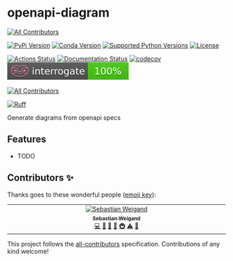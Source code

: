 # openapi-diagram
<!-- ALL-CONTRIBUTORS-BADGE:START - Do not remove or modify this section -->
[![All Contributors](https://img.shields.io/badge/all_contributors-1-orange.svg?style=flat-square)](#contributors-)
<!-- ALL-CONTRIBUTORS-BADGE:END -->

[![PyPi Version](https://img.shields.io/pypi/v/openapi_diagram.svg)](https://pypi.org/project/openapi-diagram/)
[![Conda Version](https://img.shields.io/conda/vn/conda-forge/openapi-diagram.svg)](https://anaconda.org/conda-forge/openapi-diagram)
[![Supported Python Versions](https://img.shields.io/pypi/pyversions/openapi_diagram.svg)](https://pypi.org/project/openapi-diagram/)
[![License](https://img.shields.io/badge/License-Apache%202.0-blue.svg)](https://opensource.org/licenses/Apache-2.0)

[![Actions Status](https://github.com/s-weigand/openapi-diagram/workflows/Tests/badge.svg)](https://github.com/s-weigand/openapi-diagram/actions)
[![Documentation Status](https://readthedocs.org/projects/openapi-diagram/badge/?version=latest)](https://openapi-diagram.readthedocs.io/en/latest/?badge=latest)
[![codecov](https://codecov.io/gh/s-weigand/openapi-diagram/branch/main/graph/badge.svg)](https://codecov.io/gh/s-weigand/openapi-diagram)
[![Documentation Coverage](https://raw.githubusercontent.com/s-weigand/openapi-diagram/main/docs/_static/interrogate_badge.svg)](https://github.com/s-weigand/openapi-diagram)

[![All Contributors](https://img.shields.io/github/all-contributors/s-weigand/openapi-diagram)](#contributors)

[![Ruff](https://img.shields.io/endpoint?url=https://raw.githubusercontent.com/astral-sh/ruff/main/assets/badge/v2.json)](https://github.com/astral-sh/ruff)

Generate diagrams from openapi specs

## Features

- TODO

## Contributors ✨

Thanks goes to these wonderful people ([emoji key](https://allcontributors.org/docs/en/emoji-key)):

<!-- ALL-CONTRIBUTORS-LIST:START - Do not remove or modify this section -->
<!-- prettier-ignore-start -->
<!-- markdownlint-disable -->
<table>
  <tbody>
    <tr>
      <td align="center" valign="top" width="14.28%"><a href="https://github.com/s-weigand"><img src="https://avatars.githubusercontent.com/u/9513634?v=4?s=100" width="100px;" alt="Sebastian Weigand"/><br /><sub><b>Sebastian Weigand</b></sub></a><br /><a href="https://github.com/s-weigand/openapi-diagram/commits?author=s-weigand" title="Code">💻</a> <a href="#ideas-s-weigand" title="Ideas, Planning, & Feedback">🤔</a> <a href="#maintenance-s-weigand" title="Maintenance">🚧</a> <a href="#projectManagement-s-weigand" title="Project Management">📆</a> <a href="#infra-s-weigand" title="Infrastructure (Hosting, Build-Tools, etc)">🚇</a> <a href="https://github.com/s-weigand/openapi-diagram/commits?author=s-weigand" title="Tests">⚠️</a> <a href="https://github.com/s-weigand/openapi-diagram/commits?author=s-weigand" title="Documentation">📖</a></td>
    </tr>
  </tbody>
</table>

<!-- markdownlint-restore -->
<!-- prettier-ignore-end -->

<!-- ALL-CONTRIBUTORS-LIST:END -->

This project follows the [all-contributors](https://github.com/all-contributors/all-contributors) specification. Contributions of any kind welcome!